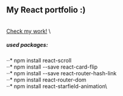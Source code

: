## My React portfolio :) 
\
[Check my work!](https://konrad-dev.vercel.app/)
\
##### used packages:
⋅⋅* npm install react-scroll\
⋅⋅* npm  install --save react-card-flip\
⋅⋅* npm install --save react-router-hash-link\
⋅⋅* npm install  react-router-dom\
⋅⋅* npm install  react-starfield-animation\
